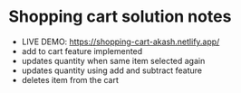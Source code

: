 # Shopping cart solution notes
- LIVE DEMO: https://shopping-cart-akash.netlify.app/
- add to cart feature implemented
- updates quantity when same item selected again
- updates quantity using add and subtract feature
- deletes item from the cart
